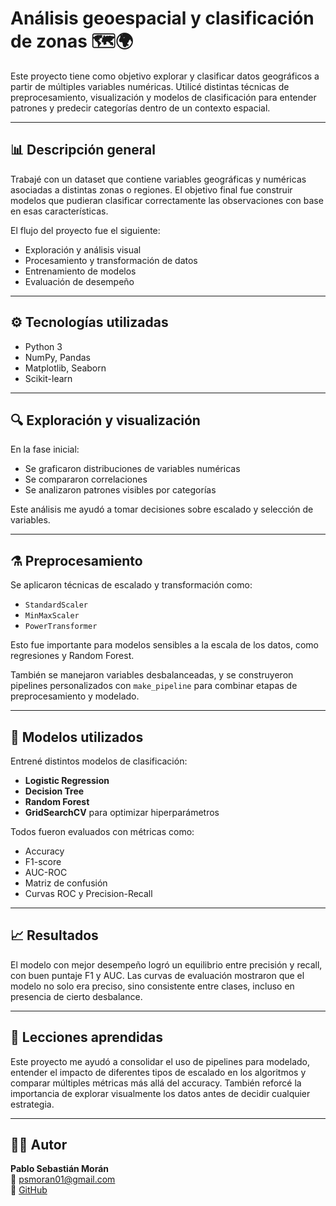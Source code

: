 # Análisis geoespacial y clasificación de zonas 🗺️🌍

Este proyecto tiene como objetivo explorar y clasificar datos geográficos a partir de múltiples variables numéricas. Utilicé distintas técnicas de preprocesamiento, visualización y modelos de clasificación para entender patrones y predecir categorías dentro de un contexto espacial.

---

## 📊 Descripción general

Trabajé con un dataset que contiene variables geográficas y numéricas asociadas a distintas zonas o regiones. El objetivo final fue construir modelos que pudieran clasificar correctamente las observaciones con base en esas características.

El flujo del proyecto fue el siguiente:
- Exploración y análisis visual
- Procesamiento y transformación de datos
- Entrenamiento de modelos
- Evaluación de desempeño

---

## ⚙️ Tecnologías utilizadas

- Python 3
- NumPy, Pandas
- Matplotlib, Seaborn
- Scikit-learn

---

## 🔍 Exploración y visualización

En la fase inicial:
- Se graficaron distribuciones de variables numéricas
- Se compararon correlaciones
- Se analizaron patrones visibles por categorías

Este análisis me ayudó a tomar decisiones sobre escalado y selección de variables.

---

## ⚗️ Preprocesamiento

Se aplicaron técnicas de escalado y transformación como:
- `StandardScaler`
- `MinMaxScaler`
- `PowerTransformer`

Esto fue importante para modelos sensibles a la escala de los datos, como regresiones y Random Forest.

También se manejaron variables desbalanceadas, y se construyeron pipelines personalizados con `make_pipeline` para combinar etapas de preprocesamiento y modelado.

---

## 🤖 Modelos utilizados

Entrené distintos modelos de clasificación:

- **Logistic Regression**
- **Decision Tree**
- **Random Forest**
- **GridSearchCV** para optimizar hiperparámetros

Todos fueron evaluados con métricas como:
- Accuracy
- F1-score
- AUC-ROC
- Matriz de confusión
- Curvas ROC y Precision-Recall

---

## 📈 Resultados

El modelo con mejor desempeño logró un equilibrio entre precisión y recall, con buen puntaje F1 y AUC. Las curvas de evaluación mostraron que el modelo no solo era preciso, sino consistente entre clases, incluso en presencia de cierto desbalance.

---

## 🧠 Lecciones aprendidas

Este proyecto me ayudó a consolidar el uso de pipelines para modelado, entender el impacto de diferentes tipos de escalado en los algoritmos y comparar múltiples métricas más allá del accuracy. También reforcé la importancia de explorar visualmente los datos antes de decidir cualquier estrategia.

---

## 👨‍💻 Autor

**Pablo Sebastián Morán**  
📧 psmoran01@gmail.com  
🔗 [GitHub](https://github.com/PSMORAN01)  
